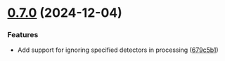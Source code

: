 # [0.7.0](https://github.com/sayfer-io/Snapper/compare/v0.6.0...v0.7.0) (2024-12-04)


### Features

* Add support for ignoring specified detectors in processing ([679c5b1](https://github.com/sayfer-io/Snapper/commit/679c5b188eb4097324a3d2125fb948b045fede97))
